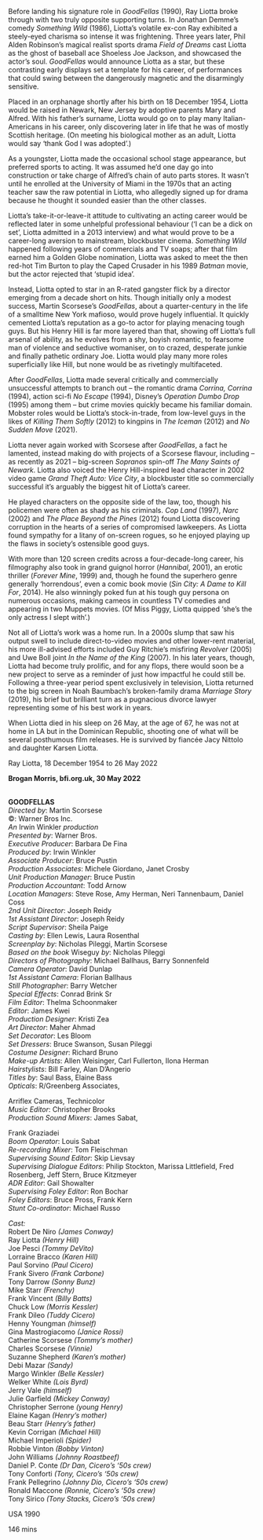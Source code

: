 

Before landing his signature role in _GoodFellas_ (1990), Ray Liotta broke through with two truly opposite supporting turns. In Jonathan Demme’s comedy _Something Wild_ (1986), Liotta’s volatile ex-con Ray exhibited a steely-eyed charisma so intense it was frightening. Three years later, Phil Alden Robinson’s magical realist sports drama _Field of Dreams_ cast Liotta as the ghost of baseball ace Shoeless Joe Jackson, and showcased the actor’s soul. _GoodFellas_ would announce Liotta as a star, but these contrasting early displays set a template for his career, of performances that could swing between the dangerously magnetic and the disarmingly sensitive.

Placed in an orphanage shortly after his birth on 18 December 1954, Liotta would be raised in Newark, New Jersey by adoptive parents Mary and Alfred. With his father’s surname, Liotta would go on to play many Italian-Americans in his career, only discovering later in life that he was of mostly Scottish heritage. (On meeting his biological mother as an adult, Liotta would say ‘thank God I was adopted’.)

As a youngster, Liotta made the occasional school stage appearance, but preferred sports to acting. It was assumed he’d one day go into construction or take charge of Alfred’s chain of auto parts stores. It wasn’t until he enrolled at the University of Miami in the 1970s that an acting teacher saw the raw potential in Liotta, who allegedly signed up for drama because he thought it sounded easier than the other classes.

Liotta’s take-it-or-leave-it attitude to cultivating an acting career would be reflected later in some unhelpful professional behaviour (‘I can be a dick on set’, Liotta admitted in a 2013 interview) and what would prove to be a career-long aversion to mainstream, blockbuster cinema. _Something Wild_ happened following years of commercials and TV soaps; after that film earned him a Golden Globe nomination, Liotta was asked to meet the then red-hot Tim Burton to play the Caped Crusader in his 1989 _Batman_ movie, but the actor rejected that ‘stupid idea’.

Instead, Liotta opted to star in an R-rated gangster flick by a director emerging from a decade short on hits. Though initially only a modest success, Martin Scorsese’s _GoodFellas_, about a quarter-century in the life of a smalltime New York mafioso, would prove hugely influential. It quickly cemented Liotta’s reputation as a go-to actor for playing menacing tough guys. But his Henry Hill is far more layered than that, showing off Liotta’s full arsenal of ability, as he evolves from a shy, boyish romantic, to fearsome man of violence and seductive womaniser, on to crazed, desperate junkie and finally pathetic ordinary Joe. Liotta would play many more roles superficially like Hill, but none would be as rivetingly multifaceted.

After _GoodFellas_, Liotta made several critically and commercially unsuccessful attempts to branch out – the romantic drama _Corrina, Corrina_ (1994), action sci-fi _No Escape_ (1994), Disney’s _Operation Dumbo Drop_ (1995) among them – but crime movies quickly became his familiar domain. Mobster roles would be Liotta’s stock-in-trade, from low-level guys in the likes of _Killing Them Softly_ (2012) to kingpins in _The Iceman_ (2012) and _No Sudden Move_ (2021).

Liotta never again worked with Scorsese after _GoodFellas_, a fact he lamented, instead making do with projects of a Scorsese flavour, including – as recently as 2021 – big-screen _Sopranos_ spin-off _The Many Saints of Newark_. Liotta also voiced the Henry Hill-inspired lead character in 2002 video game _Grand Theft Auto: Vice City_, a blockbuster title so commercially successful it’s arguably the biggest hit of Liotta’s career.

He played characters on the opposite side of the law, too, though his policemen were often as shady as his criminals. _Cop Land_ (1997), _Narc_ (2002) and _The Place Beyond the Pines_ (2012) found Liotta discovering corruption in the hearts of a series of compromised lawkeepers. As Liotta found sympathy for a litany of on-screen rogues, so he enjoyed playing up the flaws in society’s ostensible good guys.

With more than 120 screen credits across a four-decade-long career, his filmography also took in grand guignol horror (_Hannibal_, 2001), an erotic thriller (_Forever Mine_, 1999) and, though he found the superhero genre generally ‘horrendous’, even a comic book movie (_Sin City: A Dame to Kill For_, 2014).  He also winningly poked fun at his tough guy persona on numerous occasions, making cameos in countless TV comedies and appearing in two Muppets movies. (Of Miss Piggy, Liotta quipped ‘she’s the only actress I slept with’.)

Not all of Liotta’s work was a home run. In a 2000s slump that saw his output swell to include direct-to-video movies and other lower-rent material, his more ill-advised efforts included Guy Ritchie’s misfiring _Revolver_ (2005) and Uwe Boll joint _In the Name of the King_ (2007). In his later years, though, Liotta had become truly prolific, and for any flops, there would soon be a new project to serve as a reminder of just how impactful he could still be. Following a three-year period spent exclusively in television, Liotta returned to the big screen in Noah Baumbach’s broken-family drama _Marriage Story_ (2019), his brief but brilliant turn as a pugnacious divorce lawyer representing some of his best work in years.

When Liotta died in his sleep on 26 May, at the age of 67, he was not at home in LA but in the Dominican Republic, shooting one of what will be several posthumous film releases. He is survived by fiancée Jacy Nittolo and daughter Karsen Liotta.

Ray Liotta, 18 December 1954 to 26 May 2022

**Brogan Morris, bfi.org.uk, 30 May 2022**
<br><br>

**GOODFELLAS**  
_Directed by_: Martin Scorsese  
©: Warner Bros Inc.  
_An_ Irwin Winkler _production_  
_Presented by_: Warner Bros.  
_Executive Producer_: Barbara De Fina  
_Produced by_: Irwin Winkler  
_Associate Producer_: Bruce Pustin  
_Production Associates_: Michele Giordano, Janet Crosby  
_Unit Production Manager_: Bruce Pustin  
_Production Accountant_: Todd Arnow  
_Location Managers_: Steve Rose, Amy Herman, Neri Tannenbaum, Daniel Coss  
_2nd Unit Director_: Joseph Reidy  
_1st Assistant Director_: Joseph Reidy  
_Script Supervisor_: Sheila Paige  
_Casting by_: Ellen Lewis, Laura Rosenthal  
_Screenplay by_: Nicholas Pileggi, Martin Scorsese  
_Based on the book_ Wiseguy _by_: Nicholas Pileggi  
_Directors of Photography_: Michael Ballhaus, Barry Sonnenfeld  
_Camera Operator_: David Dunlap  
_1st Assistant Camera_: Florian Ballhaus  
_Still Photographer_: Barry Wetcher  
_Special Effects_: Conrad Brink Sr  
_Film Editor_: Thelma Schoonmaker  
_Editor_: James Kwei  
_Production Designer_: Kristi Zea  
_Art Director_: Maher Ahmad  
_Set Decorator_: Les Bloom  
_Set Dressers_: Bruce Swanson, Susan Pileggi  
_Costume Designer_: Richard Bruno  
_Make-up Artists_: Allen Weisinger, Carl Fullerton, Ilona Herman  
_Hairstylists_: Bill Farley, Alan D’Angerio  
_Titles by_: Saul Bass, Elaine Bass  
_Opticals_: R/Greenberg Associates,

Arriflex Cameras, Technicolor  
_Music Editor_: Christopher Brooks  
_Production Sound Mixers_: James Sabat,

Frank Graziadei  
_Boom Operator_: Louis Sabat  
_Re-recording Mixer_: Tom Fleischman  
_Supervising Sound Editor_: Skip Lievsay  
_Supervising Dialogue Editors_: Philip Stockton, Marissa Littlefield, Fred Rosenberg, Jeff Stern, Bruce Kitzmeyer  
_ADR Editor_: Gail Showalter  
_Supervising Foley Editor_: Ron Bochar  
_Foley Editors_: Bruce Pross, Frank Kern  
_Stunt Co-ordinator_: Michael Russo

_Cast:_  
Robert De Niro _(James Conway)_  
Ray Liotta _(Henry Hill)_  
Joe Pesci _(Tommy DeVito)_  
Lorraine Bracco _(Karen Hill)_  
Paul Sorvino _(Paul Cicero)_  
Frank Sivero _(Frank Carbone)_  
Tony Darrow _(Sonny Bunz)_  
Mike Starr _(Frenchy)_  
Frank Vincent _(Billy Batts)_  
Chuck Low _(Morris Kessler)_  
Frank Dileo _(Tuddy Cicero)_  
Henny Youngman _(himself)_  
Gina Mastrogiacomo _(Janice Rossi)_  
Catherine Scorsese _(Tommy’s mother)_  
Charles Scorsese _(Vinnie)_  
Suzanne Shepherd _(Karen’s mother)_  
Debi Mazar _(Sandy)_  
Margo Winkler _(Belle Kessler)_  
Welker White _(Lois Byrd)_  
Jerry Vale _(himself)_  
Julie Garfield _(Mickey Conway)_  
Christopher Serrone _(young Henry)_  
Elaine Kagan _(Henry’s mother)_  
Beau Starr _(Henry’s father)_  
Kevin Corrigan _(Michael Hill)_  
Michael Imperioli _(Spider)_  
Robbie Vinton _(Bobby Vinton)_  
John Williams _(Johnny Roastbeef)_  
Daniel P. Conte _(Dr Dan, Cicero’s ‘50s crew)_  
Tony Conforti _(Tony, Cicero’s ‘50s crew)_  
Frank Pellegrino _(Johnny Dio, Cicero’s ‘50s crew)_  
Ronald Maccone _(Ronnie, Cicero’s ‘50s crew)_  
Tony Sirico _(Tony Stacks, Cicero’s ‘50s crew)_

USA 1990

146 mins
<!--stackedit_data:
eyJoaXN0b3J5IjpbNjkyMjc3MjEzXX0=
-->
